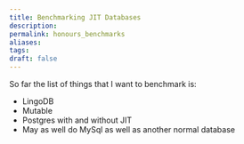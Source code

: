 ```yaml
---
title: Benchmarking JIT Databases
description: 
permalink: honours_benchmarks
aliases: 
tags: 
draft: false
---
```


So far the list of things that I want to benchmark is:
* LingoDB
* Mutable
* Postgres with and without JIT 
* May as well do MySql as well as another normal database
